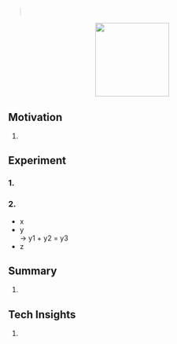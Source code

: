 # 
> [](https://arxiv.org/abs/)<br>
> 
<div align=center><img src="/figures/.1.png" style="height: 150px; width: auto;"/></div>

## Motivation 
1. 

## Experiment
### 1.
### 2. 
- x
- y<br>
&rarr; y1 + y2 = y3
- z

## Summary 
1. 

## Tech Insights 
1. 
